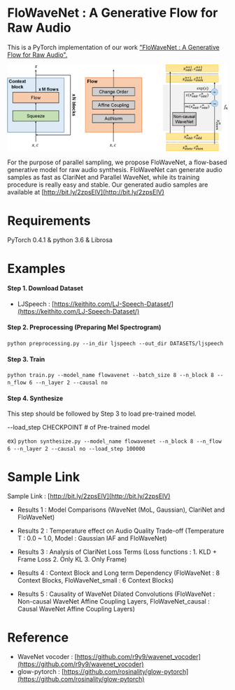 # FloWaveNet : A Generative Flow for Raw Audio 

This is a PyTorch implementation of our work ["FloWaveNet : A Generative Flow for Raw Audio".](https://arxiv.org/abs/1811.02155)

<img src="png/model.png">

For the purpose of parallel sampling, we propose FloWaveNet, a flow-based generative model for raw audio synthesis.
FloWaveNet can generate audio samples as fast as ClariNet and Parallel WaveNet, while its training procedure is really easy and stable. Our generated audio samples are available at [http://bit.ly/2zpsElV](http://bit.ly/2zpsElV)






# Requirements

PyTorch 0.4.1 & python 3.6 & Librosa

# Examples

#### Step 1. Download Dataset

- LJSpeech : [https://keithito.com/LJ-Speech-Dataset/](https://keithito.com/LJ-Speech-Dataset/)

#### Step 2. Preprocessing (Preparing Mel Spectrogram)

`python preprocessing.py --in_dir ljspeech --out_dir DATASETS/ljspeech`

#### Step 3. Train

`python train.py --model_name flowavenet --batch_size 8 --n_block 8 --n_flow 6 --n_layer 2 --causal no`

#### Step 4. Synthesize

This step should be followed by Step 3 to load pre-trained model.

--load_step CHECKPOINT # of Pre-trained model

ex) `python synthesize.py --model_name flowavenet --n_block 8 --n_flow 6 --n_layer 2 --causal no --load_step 100000`


# Sample Link

Sample Link : [http://bit.ly/2zpsElV](http://bit.ly/2zpsElV)


- Results 1 : Model Comparisons (WaveNet (MoL, Gaussian), ClariNet and FloWaveNet)

- Results 2 : Temperature effect on Audio Quality Trade-off (Temperature T : 0.0 ~ 1.0, Model : Gaussian IAF and FloWaveNet)

- Results 3 : Analysis of ClariNet Loss Terms (Loss functions : 1. KLD + Frame Loss 2. Only KL 3. Only Frame)

- Results 4 : Context Block and Long term Dependency (FloWaveNet : 8 Context Blocks, FloWaveNet_small : 6 Context Blocks)

- Results 5 : Causality of WaveNet Dilated Convolutions (FloWaveNet : Non-causal WaveNet Affine Coupling Layers, FloWaveNet_causal : Causal WaveNet Affine Coupling Layers)


# Reference

- WaveNet vocoder : [https://github.com/r9y9/wavenet_vocoder](https://github.com/r9y9/wavenet_vocoder)
- glow-pytorch : [https://github.com/rosinality/glow-pytorch](https://github.com/rosinality/glow-pytorch)
